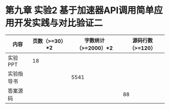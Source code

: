 # 第九章 实验2 基于加速器API调用简单应用开发实践与对比验证二

| 内容       | 页数（>=30）*2 | 字数统计（>=2000）*2 | 源码行数（>=120） |
| ---------- | -------------- | -------------------- | ----------------- |
| 实验PPT    | 18             |                      |                   |
| 实验指导书 |                | 5541                 |                   |
| 答案源码   |                |                      | 88                |

